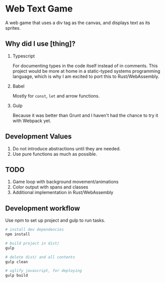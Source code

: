 # Web Text Game

A web game that uses a div tag as the canvas, and displays text
as its sprites.

## Why did I use [thing]?

1. Typescript

    For documenting types in the code itself instead of in
    comments. This project would be more at home
    in a static-typed systems programming language, which
    is why I am excited to port this to Rust/WebAssembly.

2. Babel

    Mostly for ```const```, ```let``` and arrow functions.

3. Gulp

    Because it was better than Grunt and I haven't had the chance
    to try it with Webpack yet.

## Development Values

1. Do not introduce abstractions until they are needed.
2. Use pure functions as much as possible.

## TODO

1. Game loop with background movement/animations
2. Color output with spans and classes
3. Additional implementation in Rust/WebAssembly

## Development workflow

Use npm to set up project and gulp to run tasks.

```bash
# install dev dependencies
npm install

# build project in dist/
gulp

# delete dist/ and all contents
gulp clean

# uglify javascript, for deploying
gulp build
```
